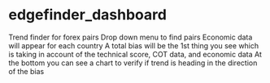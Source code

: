 # edgefinder_dashboard
Trend finder for forex pairs
Drop down menu to find pairs 
Economic data will appear for each country 
A total bias will be the 1st thing you see which is taking in account of the technical score, COT data, and economic data
At the bottom you can see a chart to verify if trend is heading in the direction of the bias
